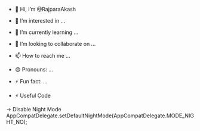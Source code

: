- 👋 Hi, I’m @RajparaAkash
- 👀 I’m interested in ...
- 🌱 I’m currently learning ...
- 💞️ I’m looking to collaborate on ...
- 📫 How to reach me ...
- 😄 Pronouns: ...
- ⚡ Fun fact: ...

- ⚡ Useful Code

-> Disable Night Mode
AppCompatDelegate.setDefaultNightMode(AppCompatDelegate.MODE_NIGHT_NO);
